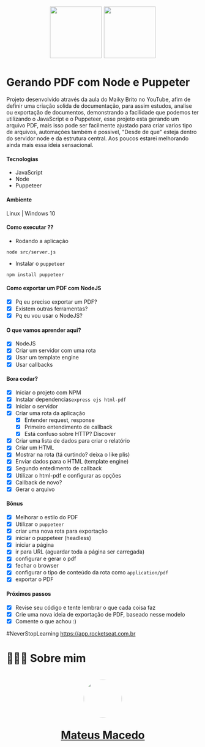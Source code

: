 <h1 align="center">
<img src="https://img.icons8.com/ios/452/pdf.png" width="135" height="135">
<img src="https://upload.wikimedia.org/wikipedia/commons/0/03/Green_check.svg" width="135" height="135">
</h1>

# Gerando PDF com Node e Puppeter

Projeto desenvolvido através da aula do Maiky Brito no YouTube, afim de definir uma criação solida de documentação, para assim estudos, analise ou exportação de documentos, demonstrando a facilidade que podemos ter utilizando o JavaScript e o Puppeteer, esse projeto esta gerando um arquivo PDF, mais isso pode ser facilmente ajustado para criar varios tipo de arquivos, automações também é possivel, "Desde de que" esteja dentro do servidor node e da estrutura central. Aos poucos estarei melhorando ainda mais essa ideia sensacional.

#### Tecnologias 
- JavaScript
- Node
- Puppeteer

#### Ambiente
Linux | Windows 10

#### Como executar ??
- Rodando a aplicação 
```
node src/server.js
```

- Instalar o `puppeteer`
```
npm install puppeteer
```

#### Como exportar um PDF com NodeJS

* [x] Pq eu preciso exportar um PDF?
* [x] Existem outras ferramentas?
* [x] Pq eu vou usar o NodeJS?

#### O que vamos aprender aqui?
* [x] NodeJS
* [x] Criar um servidor com uma rota
* [x] Usar um template engine
* [x] Usar callbacks

#### Bora codar?
* [x] Iniciar o projeto com NPM
* [x] Instalar dependencias`express ejs html-pdf`
* [x] Iniciar o servidor
* [x] Criar uma rota da aplicação
    * [x] Entender request, response
    * [x] Primeiro entendimento de callback
    * [x] Está confuso sobre HTTP? Discover
* [x] Criar uma lista de dados para criar o relatório
* [x] Criar um HTML
* [x] Mostrar na rota (tá curtindo? deixa o like plis)
* [x] Enviar dados para o HTML (template engine)
* [x] Segundo entedimento de callback
* [x] Utilizar o html-pdf e configurar as opções
* [x] Callback de novo?
* [x] Gerar o arquivo

#### Bônus

* [x] Melhorar o estilo do PDF
* [x] Utilizar o `puppeteer`
* [x] criar uma nova rota para exportação
* [x] iniciar o puppeteer (headless)
* [x] iniciar a página
* [x] ir para URL (aguardar toda a página ser carregada)
* [x] configurar e gerar o pdf
* [x] fechar o browser
* [x] configurar o tipo de conteúdo da rota como `application/pdf`
* [x] exportar o PDF

#### Próximos passos

* [x] Revise seu código e tente lembrar o que cada coisa faz
* [x] Crie uma nova ideia de exportação de PDF, baseado nesse modelo
* [x] Comente o que achou :)

#NeverStopLearning
https://app.rocketseat.com.br

# 👨🏻‍🚀 Sobre mim
<h1 align="center">
<a href="https://www.linkedin.com/in/mateus-macedo-937a32163/" align="center">
 <img style="border-radius:50%" width="100px; "src="https://avatars.githubusercontent.com/u/63172367?s=460&u=11fd26ea8a7f5663d7707d7ef254e4f8bfca1b05&v=4" align="center"/>
 <p align="center">Mateus Macedo</p>
</a>
</h1> 
